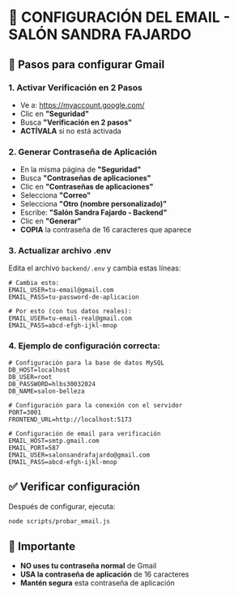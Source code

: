 # 📧 CONFIGURACIÓN DEL EMAIL - SALÓN SANDRA FAJARDO

## 🔧 Pasos para configurar Gmail

### 1. **Activar Verificación en 2 Pasos**
- Ve a: https://myaccount.google.com/
- Clic en **"Seguridad"**
- Busca **"Verificación en 2 pasos"**
- **ACTÍVALA** si no está activada

### 2. **Generar Contraseña de Aplicación**
- En la misma página de **"Seguridad"**
- Busca **"Contraseñas de aplicaciones"**
- Clic en **"Contraseñas de aplicaciones"**
- Selecciona **"Correo"**
- Selecciona **"Otro (nombre personalizado)"**
- Escribe: **"Salón Sandra Fajardo - Backend"**
- Clic en **"Generar"**
- **COPIA** la contraseña de 16 caracteres que aparece

### 3. **Actualizar archivo .env**
Edita el archivo `backend/.env` y cambia estas líneas:

```env
# Cambia esto:
EMAIL_USER=tu-email@gmail.com
EMAIL_PASS=tu-password-de-aplicacion

# Por esto (con tus datos reales):
EMAIL_USER=tu-email-real@gmail.com
EMAIL_PASS=abcd-efgh-ijkl-mnop
```

### 4. **Ejemplo de configuración correcta:**
```env
# Configuración para la base de datos MySQL
DB_HOST=localhost
DB_USER=root
DB_PASSWORD=hlbs30032024
DB_NAME=salon-belleza

# Configuración para la conexión con el servidor
PORT=3001
FRONTEND_URL=http://localhost:5173

# Configuración de email para verificación
EMAIL_HOST=smtp.gmail.com
EMAIL_PORT=587
EMAIL_USER=salonsandrafajardo@gmail.com
EMAIL_PASS=abcd-efgh-ijkl-mnop
```

## ✅ Verificar configuración

Después de configurar, ejecuta:
```bash
node scripts/probar_email.js
```

## 🚨 Importante
- **NO uses tu contraseña normal** de Gmail
- **USA la contraseña de aplicación** de 16 caracteres
- **Mantén segura** esta contraseña de aplicación
